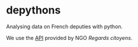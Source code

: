 # depythons
Analysing data on French deputies with python.

We use the [API](https://github.com/regardscitoyens/nosdeputes.fr/blob/master/doc/api.md) provided by NGO *Regards citoyens*.
